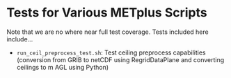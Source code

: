 # Tests for Various METplus Scripts

Note that we are no where near full test coverage. Tests included here include...

- `run_ceil_preprocess_test.sh`: Test ceiling preprocess capabilities (conversion from GRIB to netCDF using RegridDataPlane and converting ceilings to m AGL using Python)
